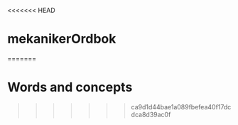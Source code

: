 <<<<<<< HEAD
# mekanikerOrdbok
=======
# Words and concepts
>>>>>>> ca9d1d44bae1a089fbefea40f17dcdca8d39ac0f
